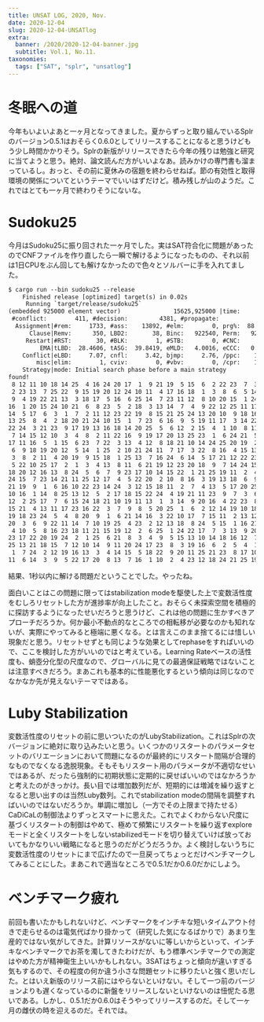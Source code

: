 ```yaml
---
title: UNSAT LOG, 2020, Nov.
date: 2020-12-04
slug: 2020-12-04-UNSATlog
extra:
  banner: /2020/2020-12-04-banner.jpg
  subtitle: Vol.1, No.11.
taxonomies:
  tags: ["SAT", "splr", "unsatlog"]
---
```

# 冬眠への道

今年もいよいよあと一ヶ月となってきました。夏からずっと取り組んでいるSplrのバージョン0.5.1はおそらく0.6.0としてリリースすることになると思うけどもう少し時間かかりそう。Splrの新版がリリースできたら今年の残りは勉強と研究に当てようと思う。絶対、論文読んだ方がいいよなあ。読みかけの専門書も溜まっているし。おっと、その前に夏休みの宿題を終わらせねば。節の有効性と取得環境の関係についてというテーマでいいはずだけど。積み残しが山のようだ。これではとても一ヶ月で終わりそうにないな。

# Sudoku25

今月はSudoku25に振り回された一ヶ月でした。実はSAT符合化に問題があったのでCNFファイルを作り直したら一瞬で解けるようになったものの、それ以前は1日CPUをぶん回しても解けなかったので色々とソルバーに手を入れてました。

```txt
$ cargo run --bin sudoku25 --release
    Finished release [optimized] target(s) in 0.02s
     Running `target/release/sudoku25`
(embedded 925000 element vector)               15625,925000 |time:     0.71
 #conflict:        411, #decision:         4381, #propagate:           4786 
  Assignment|#rem:     1733, #ass:    13892, #elm:        0, prg%:  88.9088 
      Clause|Remv:      350, LBD2:       38, Binc:   922540, Perm:   924410 
     Restart|#RST:       30, #BLK:        1, #STB:        0, #CNC:        0 
         EMA|tLBD:  28.4606, tASG:  39.8419, eMLD:   4.0016, eCCC:   0.1080 
    Conflict|eLBD:     7.07, cnfl:     3.42, bjmp:     2.76, /ppc:    11.64 
        misc|elim:        1, cviv:        0, #vbv:        0, /cpr:    13.70 
    Strategy|mode: Initial search phase before a main strategy
found!
 8 12 11 10 18 14 25  4 16 24 20 17  1  9 21 19  5 15  6  2 22 23  7  3 13 
 2 23 13  7 25 22  9 15 19 20 12 24 10 11  4 17 16 18  1  3  8  6  5 14 21 
 9  4 19 22 21 13  3 18 17  5 16  6 25 14  7 23 11 12  8 10 20 15  1 24  2 
16  1 20 15 24 10 21  6  8 23  5  2 18  3 13 14  7  4  9 22 12 25 11 17 19 
14  5 17  6  3  1  7  2 11 12 23 22 19  8 15 21 25 24 13 20 10  9 18 16  4 
13 25  8  4  2 18 20 21 24 10 15  1  7 23  6 16  9  5 19 11 17  3 14 22 12 
22 24  3 21 23  9 17 19 13 16 18 14 20 25  5  6 12  2 15  4  1 10  8 11  7 
 7 14 15 12 10  3  4  8  2 11 22 16  9 19 17 20 13 25 23  1  6 24 21  5 18 
17 11 16  5  1 15  6 23  7 22  3 13  4 12  8 18 21 10 14 24 25 20 19  2  9 
 6  9 18 19 20 12  5 14  1 25  2 10 21 24 11  7 17  3 22  8 16  4 15 13 23 
 3  8  2 11  4 20 19  9 15 18  1 25 13  7 16 24  6 14  5 17 21 12 22 23 10 
 5 22 10 25 17  2  1  3  4 13  8 11  6 21 19 12 23 20 18  9  7 14 24 15 16 
18 20 12 16 13  8 24  5  6  7  9 23 17 10 14 15 22  1 21 25 19 11  2  4  3 
24 15  7 23 14 21 11 25 12 17  4  5 22 20  2 10  8 16  3 19 13 18  6  9  1 
21 19  9  1  6 16 10 22 23 14 24  3 12 15 18 11  2  7  4 13  5 17 20 25  8 
10 16  1 14  8 25 13 12  5  2 17 18 15 22 24  4 19 21 11 23  9  7  3  6 20 
12  2 25 17  7  6 15 24 18 21 10 19 11 13  1  3 14  9 20 16  4 22 23  8  5 
15 21  4 13 11 17 23 16 22  3  7  9  8  5 20 25  1  6  2 12 14 19 10 18 24 
19 18 23 24  5  4  8 20  9  1  6 21 14 16  3 22 10 17  7 15 11  2 13 12 25 
20  3  6  9 22 11 14  7 10 19 25  4 23  2 12 13 18  8 24  5 15  1 16 21 17 
 4 10  5  8 16 23 18 11 21 15 19 12  2  6 25  1 24 22 17  7  3 13  9 20 14 
23 17 22 20 19 24  2  1 25  6 21  8  3  4  9  5 15 13 10 14 18 16 12  7 11 
25 13 21 18 15  7 12 10 14  9 11 20 24 17 23  8  3 19 16  6  2  5  4  1 22 
 1  7 24  2 12 19 16 13  3  4 14 15  5 18 22  9 20 11 25 21 23  8 17 10  6 
11  6 14  3  9  5 22 17 20  8 13  7 16  1 10  2  4 23 12 18 24 21 25 19 15 
```

結果、1秒以内に解ける問題だということでした。やったね。

面白いことはこの問題に限ってはstabilization modeを駆使した上で変数活性度をむしろリセットした方が進捗率が向上したこと。おそらく未探索空間を積極的に探訪するようになったせいだろうと思うけど、これは他の問題に生かすべきアプローチだろうか。何か最小不動点的なところでの相転移が必要なのかも知れないが、実際にやってみると極端に悪くなる。とは言えこのまま捨てるには惜しい現象だと思う。リセットせずとも同じような効果としてrephaseをすればいいので、ここを検討した方がいいのではと考えている。Learning Rateベースの活性度も、蛸壺分化型の尺度なので、グローバルに見ての最適保証戦略ではないことは注意すべきだろう。まあこれも基本的に性能悪化するという傾向は同じなのでなかなか先が見えないテーマではある。

# Luby Stabilization

変数活性度のリセットの前に思いついたのがLubyStabilization。これはSplrの次バージョンに絶対に取り込みたいと思う。いくつかのリスタートのパラメータセットのバリエーションにおいて問題になるのが最終的にリスタート間隔が合理的なものでなくなる逸脱現象。そもそもリスタート用のパラメータが不適切なせいではあるが、だったら強制的に初期状態に定期的に戻せばいいのではなかろうかと考えたのがきっかけ。長い目では増加数列だが、短期的には増減を繰り返すとなると思い出すのは当然Luby数列。これでstabilization modeの間隔を調整すればいいのではないだろうか。単調に増加し（一方でその上限まで持たせる）CaDiCaLの制御法よりずっとスマートに思えた。これでよくわからない尺度に基づくリスタートの制御はやめて、極めて頻繁にリスタートを繰り返すexploreモードと全くリスタートをしないstabilizedモードを切り替えていけば放っておいてもかなりいい戦略になると思うのだがどうだろうか。よく検討しないうちに変数活性度のリセットにまで広げたので一旦戻ってちょっとだけベンチマークしてみることにした。まあこれで適当なところで0.5.1だか0.6.0だかにしよう。

# ベンチマーク疲れ

前回も書いたかもしれないけど、ベンチマークをインチキな短いタイムアウト付きで走らせるのは電気代ばかり掛かって（研究した気になるばかりで）あまり生産的ではない気がしてきた。計算リソースがないに等しいからといって、インチキなベンチマークでお茶を濁してきたわけだが、もう標準ベンチマークでの測定はやめた方が精神衛生上いいかもしれない。3SATはちょっと傾向が違いすぎる気もするので、その程度の何か違う小さな問題セットに移りたいと強く思いだした。とはいえ新版のリリース前にはやらないといけない。そして一つ前のバージョンよりも遅くなっているのに新盤をリリースしないといけないのは忸怩たる思いである。しかし、0.5.1だか0.6.0はそうやってリリースするのだ。そして一ヶ月の雌伏の時を迎えるのだ。それでは。

